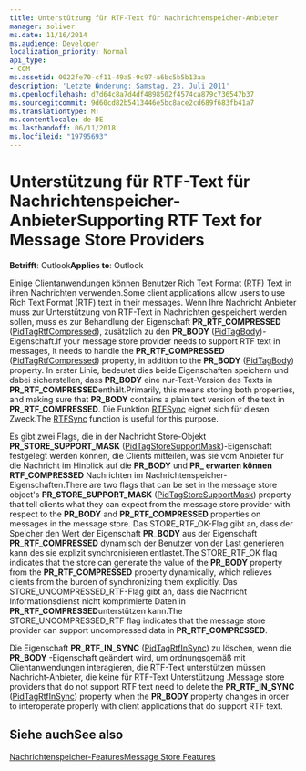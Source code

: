 ```yaml
---
title: Unterstützung für RTF-Text für Nachrichtenspeicher-Anbieter
manager: soliver
ms.date: 11/16/2014
ms.audience: Developer
localization_priority: Normal
api_type:
- COM
ms.assetid: 0022fe70-cf11-49a5-9c97-a6bc5b5b13aa
description: 'Letzte �nderung: Samstag, 23. Juli 2011'
ms.openlocfilehash: d7d64c8a7d4df4898502f4574ca879c736547b37
ms.sourcegitcommit: 9d60cd82b5413446e5bc8ace2cd689f683fb41a7
ms.translationtype: MT
ms.contentlocale: de-DE
ms.lasthandoff: 06/11/2018
ms.locfileid: "19795693"
---
```

# <a name="supporting-rtf-text-for-message-store-providers"></a><span data-ttu-id="7ad17-103">Unterstützung für RTF-Text für Nachrichtenspeicher-Anbieter</span><span class="sxs-lookup"><span data-stu-id="7ad17-103">Supporting RTF Text for Message Store Providers</span></span>

  
  
<span data-ttu-id="7ad17-104">**Betrifft**: Outlook</span><span class="sxs-lookup"><span data-stu-id="7ad17-104">**Applies to**: Outlook</span></span> 
  
<span data-ttu-id="7ad17-105">Einige Clientanwendungen können Benutzer Rich Text Format (RTF) Text in ihren Nachrichten verwenden.</span><span class="sxs-lookup"><span data-stu-id="7ad17-105">Some client applications allow users to use Rich Text Format (RTF) text in their messages.</span></span> <span data-ttu-id="7ad17-106">Wenn Ihre Nachricht Anbieter muss zur Unterstützung von RTF-Text in Nachrichten gespeichert werden sollen, muss es zur Behandlung der Eigenschaft **PR_RTF_COMPRESSED** ([PidTagRtfCompressed](pidtagrtfcompressed-canonical-property.md)), zusätzlich zu den **PR_BODY** ([PidTagBody](pidtagbody-canonical-property.md))-Eigenschaft.</span><span class="sxs-lookup"><span data-stu-id="7ad17-106">If your message store provider needs to support RTF text in messages, it needs to handle the **PR_RTF_COMPRESSED** ([PidTagRtfCompressed](pidtagrtfcompressed-canonical-property.md)) property, in addition to the **PR_BODY** ([PidTagBody](pidtagbody-canonical-property.md)) property.</span></span> <span data-ttu-id="7ad17-107">In erster Linie, bedeutet dies beide Eigenschaften speichern und dabei sicherstellen, dass **PR_BODY** eine nur-Text-Version des Texts in **PR_RTF_COMPRESSED**enthält.</span><span class="sxs-lookup"><span data-stu-id="7ad17-107">Primarily, this means storing both properties, and making sure that **PR_BODY** contains a plain text version of the text in **PR_RTF_COMPRESSED**.</span></span> <span data-ttu-id="7ad17-108">Die Funktion [RTFSync](rtfsync.md) eignet sich für diesen Zweck.</span><span class="sxs-lookup"><span data-stu-id="7ad17-108">The [RTFSync](rtfsync.md) function is useful for this purpose.</span></span> 
  
<span data-ttu-id="7ad17-109">Es gibt zwei Flags, die in der Nachricht Store-Objekt **PR_STORE_SUPPORT_MASK** ([PidTagStoreSupportMask](pidtagstoresupportmask-canonical-property.md))-Eigenschaft festgelegt werden können, die Clients mitteilen, was sie vom Anbieter für die Nachricht im Hinblick auf die **PR_BODY** und **PR_ erwarten können RTF_COMPRESSED** Nachrichten im Nachrichtenspeicher-Eigenschaften.</span><span class="sxs-lookup"><span data-stu-id="7ad17-109">There are two flags that can be set in the message store object's **PR_STORE_SUPPORT_MASK** ([PidTagStoreSupportMask](pidtagstoresupportmask-canonical-property.md)) property that tell clients what they can expect from the message store provider with respect to the **PR_BODY** and **PR_RTF_COMPRESSED** properties on messages in the message store.</span></span> <span data-ttu-id="7ad17-110">Das STORE_RTF_OK-Flag gibt an, dass der Speicher den Wert der Eigenschaft **PR_BODY** aus der Eigenschaft **PR_RTF_COMPRESSED** dynamisch der Benutzer von der Last generieren kann des sie explizit synchronisieren entlastet.</span><span class="sxs-lookup"><span data-stu-id="7ad17-110">The STORE_RTF_OK flag indicates that the store can generate the value of the **PR_BODY** property from the **PR_RTF_COMPRESSED** property dynamically, which relieves clients from the burden of synchronizing them explicitly.</span></span> <span data-ttu-id="7ad17-111">Das STORE_UNCOMPRESSED_RTF-Flag gibt an, dass die Nachricht Informationsdienst nicht komprimierte Daten in **PR_RTF_COMPRESSED**unterstützen kann.</span><span class="sxs-lookup"><span data-stu-id="7ad17-111">The STORE_UNCOMPRESSED_RTF flag indicates that the message store provider can support uncompressed data in **PR_RTF_COMPRESSED**.</span></span>
  
<span data-ttu-id="7ad17-112">Die Eigenschaft **PR_RTF_IN_SYNC** ([PidTagRtfInSync](pidtagrtfinsync-canonical-property.md)) zu löschen, wenn die **PR_BODY** -Eigenschaft geändert wird, um ordnungsgemäß mit Clientanwendungen interagieren, die RTF-Text unterstützen müssen Nachricht-Anbieter, die keine für RTF-Text Unterstützung .</span><span class="sxs-lookup"><span data-stu-id="7ad17-112">Message store providers that do not support RTF text need to delete the **PR_RTF_IN_SYNC** ([PidTagRtfInSync](pidtagrtfinsync-canonical-property.md)) property when the **PR_BODY** property changes in order to interoperate properly with client applications that do support RTF text.</span></span> 
  
## <a name="see-also"></a><span data-ttu-id="7ad17-113">Siehe auch</span><span class="sxs-lookup"><span data-stu-id="7ad17-113">See also</span></span>



[<span data-ttu-id="7ad17-114">Nachrichtenspeicher-Features</span><span class="sxs-lookup"><span data-stu-id="7ad17-114">Message Store Features</span></span>](message-store-features.md)

